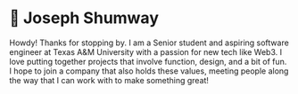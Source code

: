 # 🔷 Joseph Shumway
Howdy! Thanks for stopping by. I am a Senior student and aspiring software engineer at Texas A&M University with a passion for new tech like Web3. I love putting together projects that involve function, design, and a bit of fun. I hope to join a company that also holds these values, meeting people along the way that I can work with to make something great!
